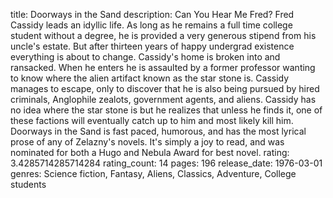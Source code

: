 title: Doorways in the Sand
description: Can You Hear Me Fred? Fred Cassidy leads an idyllic life. As long as he remains a full time college student without a degree, he is provided a very generous stipend from his uncle's estate. But after thirteen years of happy undergrad existence everything is about to change. Cassidy's home is broken into and ransacked. When he enters he is assaulted by a former professor wanting to know where the alien artifact known as the star stone is. Cassidy manages to escape, only to discover that he is also being pursued by hired criminals, Anglophile zealots, government agents, and aliens. Cassidy has no idea where the star stone is but he realizes that unless he finds it, one of these factions will eventually catch up to him and most likely kill him. Doorways in the Sand is fast paced, humorous, and has the most lyrical prose of any of Zelazny's novels. It's simply a joy to read, and was nominated for both a Hugo and Nebula Award for best novel.
rating: 3.4285714285714284
rating_count: 14
pages: 196
release_date: 1976-03-01
genres: Science fiction, Fantasy, Aliens, Classics, Adventure, College students